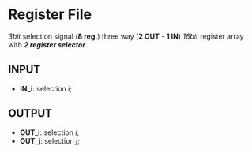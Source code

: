 # Register File
*3bit* selection signal (**8 reg.**) three way (**2 OUT** - **1 IN**) *16bit* register array with ***2 register selector***.

## INPUT
- **IN_i**: selection *i*;
## OUTPUT
- **OUT_i**: selection *i*;
- **OUT_j**: selection *j*;